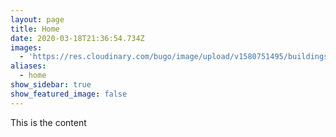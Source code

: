```yaml
---
layout: page
title: Home
date: 2020-03-18T21:36:54.734Z
images:
  - 'https://res.cloudinary.com/bugo/image/upload/v1580751495/buildings-4b.png'
aliases:
  - home
show_sidebar: true
show_featured_image: false
---
```

This is the content